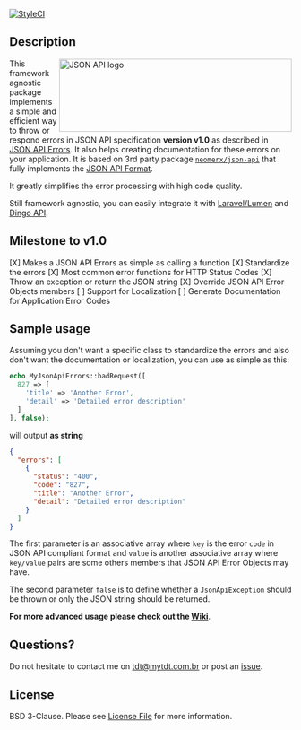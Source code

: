 [![StyleCI](https://styleci.io/repos/62092362/shield)](https://styleci.io/repos/62092362)

## Description 

<a href="http://jsonapi.org/" target="_blank"><img src="http://jsonapi.org/images/jsonapi.png" alt="JSON API logo" title="JSON API" align="right" width="415" height="130" /></a>

This framework agnostic package implements a simple and efficient way to throw or respond errors in JSON API specification **version v1.0** as described in [JSON API Errors](http://jsonapi.org/format/#errors). It also helps creating documentation for these errors on your application. It is based on 3rd party package [`neomerx/json-api`](https://github.com/neomerx/json-api) that fully implements the [JSON API Format](http://jsonapi.org/format/).

It greatly simplifies the error processing with high code quality.

Still framework agnostic, you can easily integrate it with [Laravel/Lumen](https://laravel.com) and [Dingo API](https://github.com/dingo/api).

## Milestone to v1.0

[X] Makes a JSON API Errors as simple as calling a function
[X] Standardize the errors
[X] Most common error functions for HTTP Status Codes
[X] Throw an exception or return the JSON string
[X] Override JSON API Error Objects members
[ ] Support for Localization
[ ] Generate Documentation for Application Error Codes

## Sample usage

Assuming you don't want a specific class to standardize the errors and also don't want the documentation or localization, you can use as simple as this:
```php
echo MyJsonApiErrors::badRequest([
  827 => [
    'title' => 'Another Error',
    'detail' => 'Detailed error description'
  ]
], false);
```
will output **as string**
```json
{
  "errors": [
    {
      "status": "400",
      "code": "827",
      "title": "Another Error",
      "detail": "Detailed error description"
    }
  ]
}
```

The first parameter is an associative array where `key` is the error `code` in JSON API compliant format and `value` is another associative array where `key/value` pairs are some others members that JSON API Error Objects may have.

The second parameter `false` is to define whether a `JsonApiException` should be thrown or only the JSON string should be returned.

**For more advanced usage please check out the [Wiki](https://github.com/tembra/jsonapi-errors-php/wiki)**.

## Questions?

Do not hesitate to contact me on tdt@mytdt.com.br or post an [issue](https://github.com/tembra/jsonapi-errors-php/issues).

## License

BSD 3-Clause. Please see [License File](LICENSE) for more information.